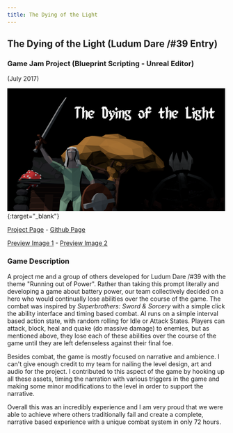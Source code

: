 ```yaml
---
title: The Dying of the Light
---
```


## The Dying of the Light (Ludum Dare /#39 Entry)

### Game Jam Project (Blueprint Scripting - Unreal Editor)
(July 2017)

[![The Dying of the Light Preview Image](/assets/img/LDPrev1.png)](/assets/img/LDPrev1.png){:target="_blank"}
<div style="display:none;">_</div>

[Project Page](https://ldjam.com/events/ludum-dare/39/$37997) - 
[Github Page](https://github.com/calebsmth54/LDJam_39)

[Preview Image 1](/assets/img/LDPrev2.png) -
[Preview Image 2](/assets/img/LDPrev3.png)

### Game Description
A project me and a group of others developed for Ludum Dare /#39 with the theme "Running out of Power". Rather than taking this prompt literally and developing a game about battery power, our team collectively decided on a hero who would continually lose abilities over the course of the game. The combat was inspired by _Superbrothers: Sword & Sorcery_ with a simple click the ability interface and timing based combat. AI runs on a simple interval based action state, with random rolling for Idle or Attack States. Players can attack, block, heal and quake (do massive damage) to enemies, but as mentioned above, they lose each of these abilities over the course of the game until they are left defenseless against their final foe.

Besides combat, the game is mostly focused on narrative and ambience. I can't give enough credit to my team for nailing the level design, art and audio for the project. I contributed to this aspect of the game by hooking up all these assets, timing the narration with various triggers in the game and making some minor modifications to the level in order to support the narrative.

Overall this was an incredibly experience and I am very proud that we were able to achieve where others traditionally fail and create a complete, narrative based experience with a unique combat system in only 72 hours.